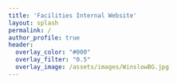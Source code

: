 ```yaml
---
title: 'Facilities Internal Website'
layout: splash
permalink: /
author_profile: true
header:
  overlay_color: "#000"
  overlay_filter: "0.5"
  overlay_image: /assets/images/WinslowBG.jpg
---
```

